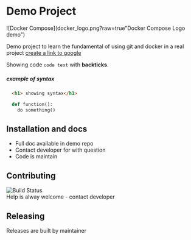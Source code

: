 Demo Project
============

![Docker Compose](docker_logo.png?raw=true"Docker Compose Logo demo")

Demo project to learn the fundamental of using git and docker in a real project
[create a link to google](http://www.google.com)

Showing code `code text` with __backticks__.



##### example of syntax  

```html
  <h1> showing syntax</h1>
```
```python
  def function():
    do something()
```

Installation and docs
----------------------
- Full doc available in demo repo
- Contact developer for with question
- Code is maintain

Contributing
-----------------------
![Build Status](https://jenkins.dockerproject.org/buildStatus/icon?job=docker/compose/master)  
Help is alway welcome - contact developer  

Releasing
------------------------
Releases are built by maintainer
